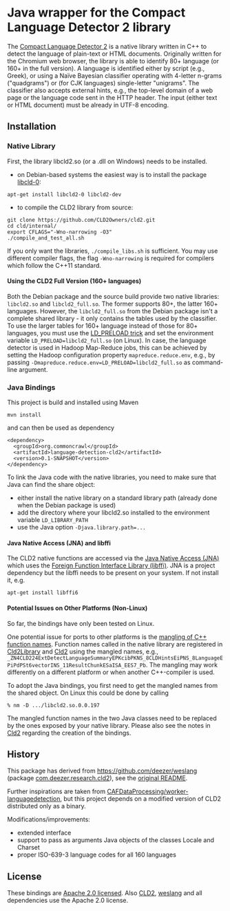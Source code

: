 # Java wrapper for the Compact Language Detector 2 library

The [Compact Language Detector 2](https://github.com/CLD2Owners/cld2) is a native library written in C++ to detect the language of plain-text or HTML documents. Originally written for the Chromium web browser, the library is able to identify 80+ language (or 160+ in the full version). A language is identified either by script (e.g., Greek), or using a Naïve Bayesian classifier operating with 4-letter n-grams ("quadgrams") or (for CJK languages) single-letter "unigrams". The classifier also accepts external hints, e.g., the top-level domain of a web page or the language code sent in the HTTP header. The input (either text or HTML document) must be already in UTF-8 encoding.


## Installation

### Native Library

First, the library libcld2.so (or a .dll on Windows) needs to be installed.

- on Debian-based systems the easiest way is to install the package [libcld-0](https://packages.debian.org/stretch/libcld2-0):
```
apt-get install libcld2-0 libcld2-dev
```
- to compile the CLD2 library from source:
```
git clone https://github.com/CLD2Owners/cld2.git
cd cld/internal/
export CFLAGS="-Wno-narrowing -O3"
./compile_and_test_all.sh
```
If you only want the libraries, `./compile_libs.sh` is sufficient. You may use different compiler flags, the flag `-Wno-narrowing` is required for compilers which follow the C++11 standard.


#### Using the CLD2 Full Version (160+ languages)

Both the Debian package and the source build provide two native libraries: `libcld2.so` and `libcld2_full.so`. The former supports 80+, the latter 160+ languages. However, the `libcld2_full.so` from the Debian package isn't a complete shared library - it only contains the tables used by the classifier. To use the larger tables for 160+ language instead of those for 80+ languages, you must use the [LD_PRELOAD trick](https://stackoverflow.com/questions/426230/what-is-the-ld-preload-trick) and set the environment variable `LD_PRELOAD=libcld2_full.so` (on Linux). In case, the language detector is used in Hadoop Map-Reduce jobs, this can be achieved by setting the Hadoop configuration property `mapreduce.reduce.env`, e.g., by passing `-Dmapreduce.reduce.env=LD_PRELOAD=libcld2_full.so` as command-line argument.


### Java Bindings

This project is build and installed using Maven
```
mvn install
```
and can then be used as dependency
```
<dependency>
  <groupId>org.commoncrawl</groupId>
  <artifactId>language-detection-cld2</artifactId>
  <version>0.1-SNAPSHOT</version>
</dependency>
```

To link the Java code with the native libraries, you need to make sure that Java can find the share object:
- either install the native library on a standard library path (already done when the Debian package is used)
- add the directory where your libcld2.so installed to the environment variable `LD_LIBRARY_PATH`
- use the Java option `-Djava.library.path=...`

#### Java Native Access (JNA) and libffi

The CLD2 native functions are accessed via the [Java Native Access (JNA)](https://github.com/java-native-access/jna) which uses the [Foreign Function Interface Library (libffi)](https://sourceware.org/libffi/). JNA is a project dependency but the libffi needs to be present on your system. If not install it, e.g. 
```
apt-get install libffi6
```

#### Potential Issues on Other Platforms (Non-Linux)

So far, the bindings have only been tested on Linux.

One potential issue for ports to other platforms is the [mangling of C++ function names](https://en.wikipedia.org/wiki/Name_mangling). Function names called in the native library are registered in [Cld2Library](../blob/master/src/main/java/org/commoncrawl/langdetect/cld2/Cld2Library.java) and [Cld2](../blob/master/src/main/java/org/commoncrawl/langdetect/cld2/Cld2.java) using the mangled names, e.g., `_ZN4CLD224ExtDetectLanguageSummaryEPKcibPKNS_8CLDHintsEiPNS_8LanguageEPiPdPSt6vectorINS_11ResultChunkESaISA_EES7_Pb`. The mangling may work differently on a different platform or when another C++-compiler is used.

To adopt the Java bindings, you first need to get the mangled names from the shared object. On Linux this could be done by calling
```
% nm -D .../libcld2.so.0.0.197
```
The mangled function names in the two Java classes need to be replaced by the ones exposed by your native library. Please also see the notes in [Cld2](../blob/master/src/main/java/org/commoncrawl/langdetect/cld2/Cld2.java) regarding the creation of the bindings.


## History

This package has derived from https://github.com/deezer/weslang (package [com.deezer.research.cld2](https://github.com/deezer/weslang/tree/master/java/com/deezer/research/cld2)), see the [original README](./README.deezer-weslang).

Further inspirations are taken from [CAFDataProcessing/worker-languagedetection](https://github.com/CAFDataProcessing/worker-languagedetection/tree/develop/language-detection-cld2), but this project depends on a modified version of CLD2 distributed only as a binary.

Modifications/improvements:
- extended interface
- support to pass as arguments Java objects of the classes Locale and Charset
- proper ISO-639-3 language codes for all 160 languages


## License

These bindings are [Apache 2.0 licensed](./LICENSE). Also [CLD2](https://github.com/CLD2Owners/cld2/blob/master/LICENSE), [weslang](https://github.com/deezer/weslang/blob/master/LICENSE) and all dependencies use the Apache 2.0 license.
